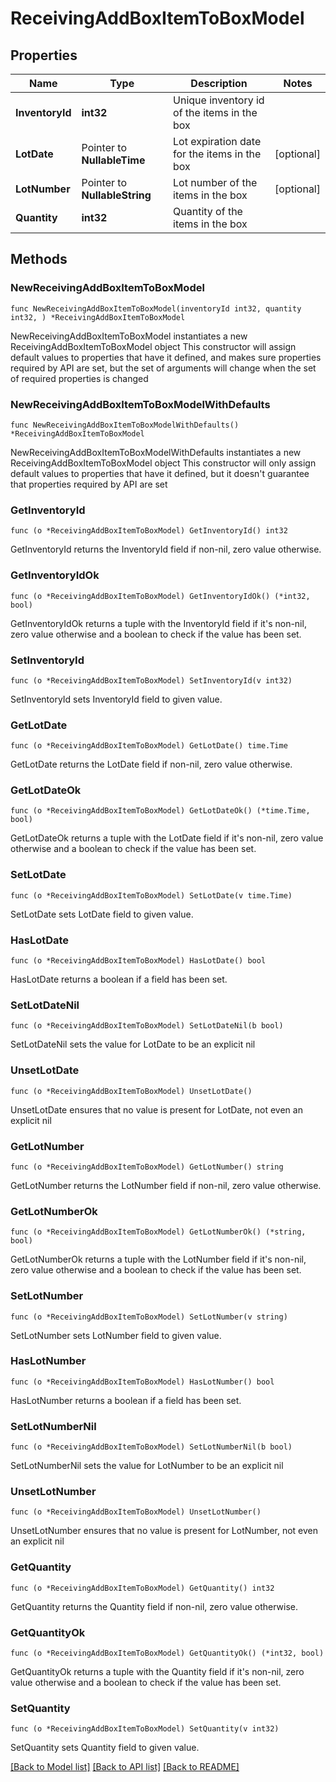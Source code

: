 # ReceivingAddBoxItemToBoxModel

## Properties

Name | Type | Description | Notes
------------ | ------------- | ------------- | -------------
**InventoryId** | **int32** | Unique inventory id of the items in the box | 
**LotDate** | Pointer to **NullableTime** | Lot expiration date for the items in the box | [optional] 
**LotNumber** | Pointer to **NullableString** | Lot number of the items in the box | [optional] 
**Quantity** | **int32** | Quantity of the items in the box | 

## Methods

### NewReceivingAddBoxItemToBoxModel

`func NewReceivingAddBoxItemToBoxModel(inventoryId int32, quantity int32, ) *ReceivingAddBoxItemToBoxModel`

NewReceivingAddBoxItemToBoxModel instantiates a new ReceivingAddBoxItemToBoxModel object
This constructor will assign default values to properties that have it defined,
and makes sure properties required by API are set, but the set of arguments
will change when the set of required properties is changed

### NewReceivingAddBoxItemToBoxModelWithDefaults

`func NewReceivingAddBoxItemToBoxModelWithDefaults() *ReceivingAddBoxItemToBoxModel`

NewReceivingAddBoxItemToBoxModelWithDefaults instantiates a new ReceivingAddBoxItemToBoxModel object
This constructor will only assign default values to properties that have it defined,
but it doesn't guarantee that properties required by API are set

### GetInventoryId

`func (o *ReceivingAddBoxItemToBoxModel) GetInventoryId() int32`

GetInventoryId returns the InventoryId field if non-nil, zero value otherwise.

### GetInventoryIdOk

`func (o *ReceivingAddBoxItemToBoxModel) GetInventoryIdOk() (*int32, bool)`

GetInventoryIdOk returns a tuple with the InventoryId field if it's non-nil, zero value otherwise
and a boolean to check if the value has been set.

### SetInventoryId

`func (o *ReceivingAddBoxItemToBoxModel) SetInventoryId(v int32)`

SetInventoryId sets InventoryId field to given value.


### GetLotDate

`func (o *ReceivingAddBoxItemToBoxModel) GetLotDate() time.Time`

GetLotDate returns the LotDate field if non-nil, zero value otherwise.

### GetLotDateOk

`func (o *ReceivingAddBoxItemToBoxModel) GetLotDateOk() (*time.Time, bool)`

GetLotDateOk returns a tuple with the LotDate field if it's non-nil, zero value otherwise
and a boolean to check if the value has been set.

### SetLotDate

`func (o *ReceivingAddBoxItemToBoxModel) SetLotDate(v time.Time)`

SetLotDate sets LotDate field to given value.

### HasLotDate

`func (o *ReceivingAddBoxItemToBoxModel) HasLotDate() bool`

HasLotDate returns a boolean if a field has been set.

### SetLotDateNil

`func (o *ReceivingAddBoxItemToBoxModel) SetLotDateNil(b bool)`

 SetLotDateNil sets the value for LotDate to be an explicit nil

### UnsetLotDate
`func (o *ReceivingAddBoxItemToBoxModel) UnsetLotDate()`

UnsetLotDate ensures that no value is present for LotDate, not even an explicit nil
### GetLotNumber

`func (o *ReceivingAddBoxItemToBoxModel) GetLotNumber() string`

GetLotNumber returns the LotNumber field if non-nil, zero value otherwise.

### GetLotNumberOk

`func (o *ReceivingAddBoxItemToBoxModel) GetLotNumberOk() (*string, bool)`

GetLotNumberOk returns a tuple with the LotNumber field if it's non-nil, zero value otherwise
and a boolean to check if the value has been set.

### SetLotNumber

`func (o *ReceivingAddBoxItemToBoxModel) SetLotNumber(v string)`

SetLotNumber sets LotNumber field to given value.

### HasLotNumber

`func (o *ReceivingAddBoxItemToBoxModel) HasLotNumber() bool`

HasLotNumber returns a boolean if a field has been set.

### SetLotNumberNil

`func (o *ReceivingAddBoxItemToBoxModel) SetLotNumberNil(b bool)`

 SetLotNumberNil sets the value for LotNumber to be an explicit nil

### UnsetLotNumber
`func (o *ReceivingAddBoxItemToBoxModel) UnsetLotNumber()`

UnsetLotNumber ensures that no value is present for LotNumber, not even an explicit nil
### GetQuantity

`func (o *ReceivingAddBoxItemToBoxModel) GetQuantity() int32`

GetQuantity returns the Quantity field if non-nil, zero value otherwise.

### GetQuantityOk

`func (o *ReceivingAddBoxItemToBoxModel) GetQuantityOk() (*int32, bool)`

GetQuantityOk returns a tuple with the Quantity field if it's non-nil, zero value otherwise
and a boolean to check if the value has been set.

### SetQuantity

`func (o *ReceivingAddBoxItemToBoxModel) SetQuantity(v int32)`

SetQuantity sets Quantity field to given value.



[[Back to Model list]](../README.md#documentation-for-models) [[Back to API list]](../README.md#documentation-for-api-endpoints) [[Back to README]](../README.md)


